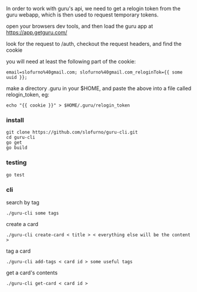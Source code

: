 In order to work with guru's api, we need to get a relogin token from the guru webapp,  which is then used to request temporary tokens.

open your browsers dev tools, and then load the guru app at https://app.getguru.com/

look for the request to /auth, checkout the request headers, and find the cookie

you will need at least the following part of the cookie:

```
email=slofurno%40gmail.com; slofurno%40gmail.com_reloginTok={{ some uuid }};
```

make a directory .guru in your $HOME, and paste the above into a file called relogin_token, eg:

```
echo "{{ cookie }}" > $HOME/.guru/relogin_token
```

### install
```
git clone https://github.com/slofurno/guru-cli.git
cd guru-cli
go get
go build
```

### testing

```
go test
```

### cli
search by tag

```
./guru-cli some tags
```

create a card

```
./guru-cli create-card < title > < everything else will be the content >
```

tag a card

```
./guru-cli add-tags < card id > some useful tags
```

get a card's contents

```
./guru-cli get-card < card id >
```
